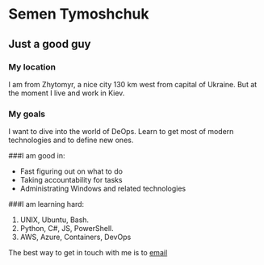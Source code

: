 # Semen Tymoshchuk
## Just a good guy

### My location
I am from Zhytomyr, a nice city 130 km west from capital of Ukraine. But at the moment I live and work in Kiev.

### My goals
I want to dive into the world of DeOps. Learn to get most of modern technologies and to define new ones.

###I am good in:
- Fast figuring out on what to do
- Taking accountability for tasks
- Administrating Windows and related technologies

###I am learning hard:
1. UNIX, Ubuntu, Bash.
2. Python, C#, JS, PowerShell.
3. AWS, Azure, Containers, DevOps

The best way to get in touch with me is to [email](sam.tymoshchuk@gmail.com)
